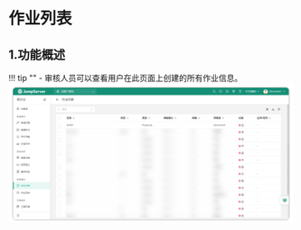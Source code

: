 # 作业列表
## 1.功能概述
!!! tip ""
    - 审核人员可以查看用户在此页面上创建的所有作业信息。
![job_list_01](../../../../../img/v4_job_list_01.png)